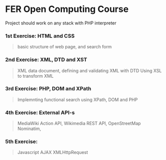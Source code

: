 # FER Open Computing Course
Project should work on any stack with PHP interpreter

### 1st Exercise: HTML and CSS
>basic structure of web page, and search form

### 2nd Exercise: XML, DTD and XST
>XML data document, defining and validating XML with DTD
>Using XSL to transform XML

### 3rd Exercise: PHP, DOM and XPath
>Implemnting functional search using XPath, DOM and PHP

### 4th Exercise: External API-s
>MediaWiki Action API,
>Wikimedia REST API,
>OpenStreetMap Nominatim,

### 5th Exercise: 
>Javascript
>AJAX
>XMLHttpRequest